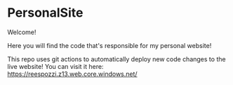 # PersonalSite
Welcome!

Here you will find the code that's responsible for my personal website!

This repo uses git actions to automatically deploy new code changes to the live website! You can visit it here: https://reespozzi.z13.web.core.windows.net/
